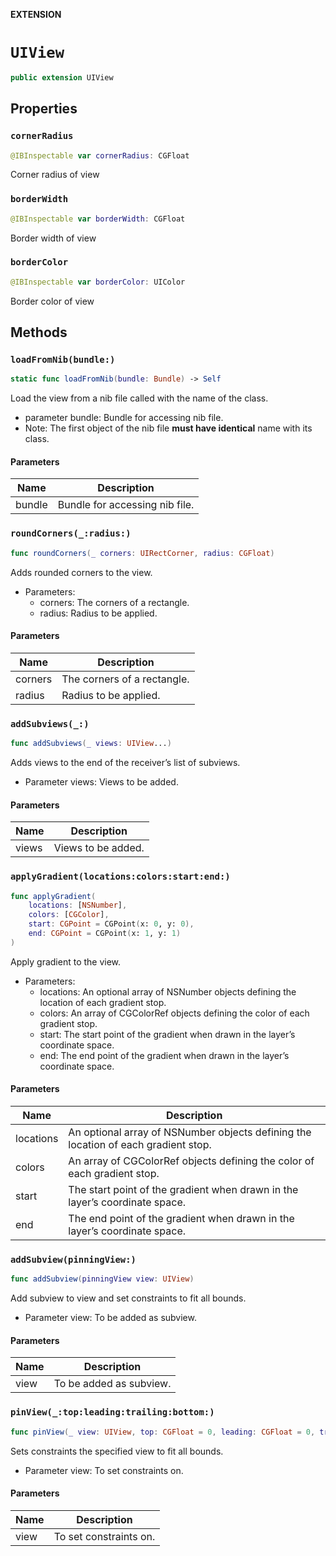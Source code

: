 **EXTENSION**

# `UIView`
```swift
public extension UIView
```

## Properties
### `cornerRadius`

```swift
@IBInspectable var cornerRadius: CGFloat
```

Corner radius of view

### `borderWidth`

```swift
@IBInspectable var borderWidth: CGFloat
```

Border width of view

### `borderColor`

```swift
@IBInspectable var borderColor: UIColor
```

Border color of view

## Methods
### `loadFromNib(bundle:)`

```swift
static func loadFromNib(bundle: Bundle) -> Self
```

Load the view from a nib file called with the name of the class.
- parameter bundle: Bundle for accessing nib file.
- Note: The first object of the nib file **must have identical** name with its class.

#### Parameters

| Name | Description |
| ---- | ----------- |
| bundle | Bundle for accessing nib file. |

### `roundCorners(_:radius:)`

```swift
func roundCorners(_ corners: UIRectCorner, radius: CGFloat)
```

Adds rounded corners to the view.
- Parameters:
  - corners: The corners of a rectangle.
  - radius: Radius to be applied.

#### Parameters

| Name | Description |
| ---- | ----------- |
| corners | The corners of a rectangle. |
| radius | Radius to be applied. |

### `addSubviews(_:)`

```swift
func addSubviews(_ views: UIView...)
```

Adds views to the end of the receiver’s list of subviews.
- Parameter views: Views to be added.

#### Parameters

| Name | Description |
| ---- | ----------- |
| views | Views to be added. |

### `applyGradient(locations:colors:start:end:)`

```swift
func applyGradient(
    locations: [NSNumber],
    colors: [CGColor],
    start: CGPoint = CGPoint(x: 0, y: 0),
    end: CGPoint = CGPoint(x: 1, y: 1)
)
```

Apply gradient to the view.
- Parameters:
  - locations: An optional array of NSNumber objects defining the location of each gradient stop.
  - colors: An array of CGColorRef objects defining the color of each gradient stop.
  - start: The start point of the gradient when drawn in the layer’s coordinate space.
  - end: The end point of the gradient when drawn in the layer’s coordinate space.

#### Parameters

| Name | Description |
| ---- | ----------- |
| locations | An optional array of NSNumber objects defining the location of each gradient stop. |
| colors | An array of CGColorRef objects defining the color of each gradient stop. |
| start | The start point of the gradient when drawn in the layer’s coordinate space. |
| end | The end point of the gradient when drawn in the layer’s coordinate space. |

### `addSubview(pinningView:)`

```swift
func addSubview(pinningView view: UIView)
```

Add subview to view and set constraints to fit all bounds.
- Parameter view: To be added as subview.

#### Parameters

| Name | Description |
| ---- | ----------- |
| view | To be added as subview. |

### `pinView(_:top:leading:trailing:bottom:)`

```swift
func pinView(_ view: UIView, top: CGFloat = 0, leading: CGFloat = 0, trailing: CGFloat = 0, bottom: CGFloat = 0)
```

Sets constraints the specified view to fit all bounds.
- Parameter view: To set constraints on.

#### Parameters

| Name | Description |
| ---- | ----------- |
| view | To set constraints on. |